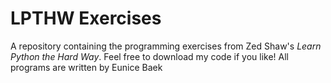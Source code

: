 # LPTHW Exercises
A repository containing the programming exercises from Zed Shaw's *Learn Python the
Hard Way*.
Feel free to download my code if you like!
All programs are written by Eunice Baek
